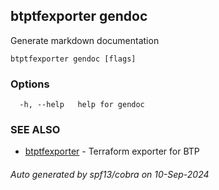## btptfexporter gendoc

Generate markdown documentation

```
btptfexporter gendoc [flags]
```

### Options

```
  -h, --help   help for gendoc
```

### SEE ALSO

* [btptfexporter](btptfexporter.md)	 - Terraform exporter for BTP

###### Auto generated by spf13/cobra on 10-Sep-2024
